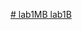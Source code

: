 [# lab1MB
lab1B](https://drive.google.com/file/d/12PMBshhQ2KVKWN7Tq8pH9jMwTVN1NKUw/view?usp=share_link)
